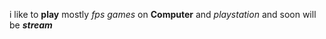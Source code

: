 i like to **play** mostly _fps games_ on __Computer__ and *playstation* and soon will be __*stream*__
